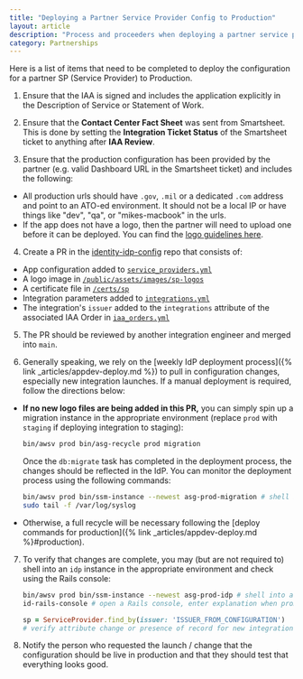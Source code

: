 ```yaml
---
title: "Deploying a Partner Service Provider Config to Production"
layout: article
description: "Process and proceeders when deploying a partner service provider config to production"
category: Partnerships
---
```


Here is a list of items that need to be completed to deploy the configuration for a partner SP (Service Provider) to Production.

1. Ensure that the IAA is signed and includes the application explicitly in the Description of Service or Statement of Work.

2. Ensure that the **Contact Center Fact Sheet** was sent from Smartsheet. This is done by setting the **Integration Ticket Status** of the Smartsheet ticket to anything after **IAA Review**.

3. Ensure that the production configuration has been provided by the partner (e.g. valid Dashboard URL in the Smartsheet ticket) and includes the following:
  * All production urls should have `.gov`, `.mil` or a dedicated `.com` address and point to an ATO-ed environment. It should not be a local IP or have things like "dev", "qa",  or "mikes-macbook" in the urls.
  * If the app does not have a logo, then the partner will need to upload one before it can be deployed. You can find the [logo guidelines here](https://developers.login.gov/design-guidelines/#agency-logo-guidelines).

4. Create a PR in the [identity-idp-config](https://github.com/18f/identity-idp-config) repo that consists of:
  * App configuration added to [`service_providers.yml`](https://github.com/18F/identity-idp-config/blob/main/service_providers.yml)
  * A logo image in [`/public/assets/images/sp-logos`](https://github.com/18F/identity-idp-config/tree/main/public/assets/images/sp-logos)
  * A certificate file in [`/certs/sp`](https://github.com/18F/identity-idp-config/tree/main/certs/sp)
  * Integration parameters added to [`integrations.yml`](https://github.com/18F/identity-idp-config/blob/main/integrations.yml)
  * The integration's `issuer` added to the `integrations` attribute of the associated IAA Order in [`iaa_orders.yml`](https://github.com/18F/identity-idp-config/blob/main/iaa_orders.yml)

5. The PR should be reviewed by another integration engineer and merged into `main`.

6. Generally speaking, we rely on the [weekly IdP deployment process]({% link _articles/appdev-deploy.md %}) to pull in configuration changes, especially new integration launches. If a manual deployment is required, follow the directions below:
  * **If no new logo files are being added in this PR,** you can simply spin up a migration instance in the appropriate environment (replace `prod` with `staging` if deploying integration to staging):
    ```sh
    bin/awsv prod bin/asg-recycle prod migration
    ```
    Once the `db:migrate` task has completed in the deployment process, the changes should be reflected in the IdP. You can monitor the deployment process using the following commands:
    ```sh
    bin/awsv prod bin/ssm-instance --newest asg-prod-migration # shell into the new migration instance once it is initially provisioned
    sudo tail -f /var/log/syslog
    ```
  * Otherwise, a full recycle will be necessary following the [deploy commands for production]({% link _articles/appdev-deploy.md %}#production).

7. To verify that changes are complete, you may (but are not required to) shell into an `idp` instance in the appropriate environment and check using the Rails console:
    ```sh
    bin/awsv prod bin/ssm-instance --newest asg-prod-idp # shell into an idp instance
    id-rails-console # open a Rails console, enter explanation when prompted
    ```
    ```ruby
    sp = ServiceProvider.find_by(issuer: 'ISSUER_FROM_CONFIGURATION')
    # verify attribute change or presence of record for new integrations
    ```

8. Notify the person who requested the launch / change that the configuration should be live in production and that they should test that everything looks good.

